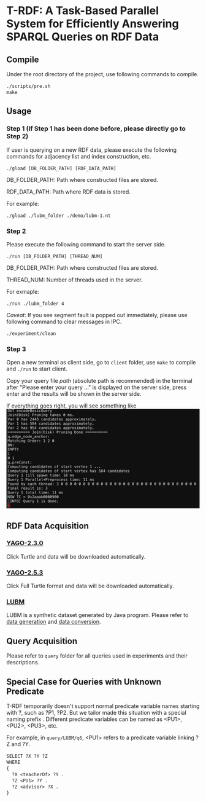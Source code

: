 # T-RDF: A Task-Based Parallel System for Efficiently Answering SPARQL Queries on RDF Data

## Compile
Under the root directory of the project, use following commands to compile.
```
./scripts/pre.sh
make
```

## Usage
### Step 1 (If Step 1 has been done before, please directly go to Step 2)
If user is querying on a new RDF data, please execute the following commands for adjacency list and index construction, etc. 
```
./gload [DB_FOLDER_PATH] [RDF_DATA_PATH]
```
DB_FOLDER_PATH: Path where constructed files are stored.

RDF_DATA_PATH: Path where RDF data is stored.

For example:
```
./gload ./lubm_folder ./demo/lubm-1.nt
```

### Step 2
Please execute the following command to start the server side.
```
./run [DB_FOLDER_PATH] [THREAD_NUM]
```
DB_FOLDER_PATH: Path where constructed files are stored.

THREAD_NUM: Number of threads used in the server.

For exmaple:
```
./run ./lubm_folder 4
```

<em>Caveat</em>: If you see segment fault is popped out immediately, please use following command to clear messages in IPC.
```
./experiment/clean
```

### Step 3
Open a new terminal as client side, go to <code>client</code> folder, use <code>make</code> to compile and <code>./run</code> to start client.

Copy your query file <em>path</em> (absolute path is recommended) in the terminal after "Please enter your query ..." is displayed on the server side, press enter and the results will be shown in the server side.

If everything goes right, you will see something like 
![result](https://github.com/lyuheng/T-RDF/blob/main/demo/lubm_q1_result.png)


## RDF Data Acquisition

### [YAGO-2.3.0](https://yago-knowledge.org/downloads/yago-2)
Click Turtle and data will be downloaded automatically.

### [YAGO-2.5.3](https://yago-knowledge.org/downloads/yago-2s)
Click Full Turtle format and data will be downloaded automatically.

### [LUBM](http://swat.cse.lehigh.edu/projects/lubm)
LUBM is a synthetic dataset generated by Java program. Please refer to [data generation](https://ipads.se.sjtu.edu.cn:1312/opensource/wukong/-/blob/old-gstore/docs/INSTALL.md#step-1-generate-lubm-datasets-with-raw-format) and [data conversion](https://ipads.se.sjtu.edu.cn:1312/opensource/wukong/-/blob/old-gstore/datagen/README.md#manual-convert).

## Query Acquisition
Please refer to <code>query</code> folder for all queries used in experiments and their descriptions.

## Special Case for Queries with Unknown Predicate

T-RDF temporarily doesn't support normal predicate variable names starting with ?, such as ?P1, ?P2. But we tailor made this situation with a special naming prefix <PU>. Different predicate variables can be named as \<PU1\>, \<PU2\>, \<PU3\>, etc. 

For example, in <code>query/LUBM/q6</code>, \<PU1\> refers to a predicate variable linking ?Z and ?Y.
```
SELECT ?X ?Y ?Z 
WHERE 
{ 
  ?X <teacherOf> ?Y .
  ?Z <PU1> ?Y . 
  ?Z <advisor> ?X .
}
```
